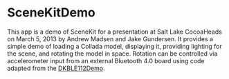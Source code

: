 SceneKitDemo
============

This app is a demo of SceneKit for a presentation at Salt Lake CocoaHeads on March 5, 2013 by Andrew Madsen and Jake Gundersen. It provides a simple demo of loading a Collada model, displaying it, providing lighting for the scene, and rotating the model in space. Rotation can be controlled via accelerometer input from an external Bluetooth 4.0 board using code adapted from the [DKBLE112Demo](https://github.com/armadsen/DKBLE112Demo).